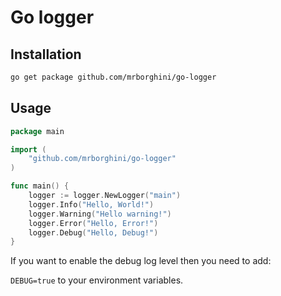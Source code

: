 # Go logger

## Installation

```bash
go get package github.com/mrborghini/go-logger
```

## Usage

```go
package main

import (
	"github.com/mrborghini/go-logger"
)

func main() {
	logger := logger.NewLogger("main")
	logger.Info("Hello, World!")
	logger.Warning("Hello warning!")
	logger.Error("Hello, Error!")
	logger.Debug("Hello, Debug!")
}
```

If you want to enable the debug log level then you need to add:

`DEBUG=true` to your environment variables.
